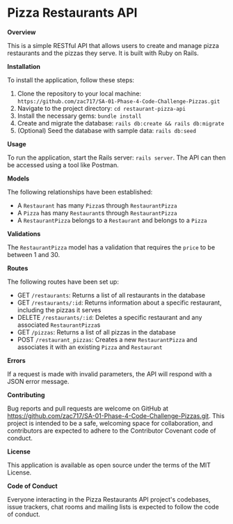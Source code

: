 # Pizza Restaurants API

**Overview**

This is a simple RESTful API that allows users to create and manage pizza restaurants and the pizzas they serve. It is built with Ruby on Rails.

**Installation**

To install the application, follow these steps:
1. Clone the repository to your local machine: `https://github.com/zac717/SA-01-Phase-4-Code-Challenge-Pizzas.git`
2. Navigate to the project directory: `cd restaurant-pizza-api`
3. Install the necessary gems: `bundle install`
4. Create and migrate the database: `rails db:create && rails db:migrate`
5. (Optional) Seed the database with sample data: `rails db:seed`

**Usage**

To run the application, start the Rails server: `rails server`. The API can then be accessed using a tool like Postman.

**Models**

The following relationships have been established:

- A `Restaurant` has many `Pizza`s through `RestaurantPizza`
- A `Pizza` has many `Restaurant`s through `RestaurantPizza`
- A `RestaurantPizza` belongs to a `Restaurant` and belongs to a `Pizza`

**Validations**

The `RestaurantPizza` model has a validation that requires the `price` to be between 1 and 30.

**Routes**

The following routes have been set up:

- GET `/restaurants`: Returns a list of all restaurants in the database
- GET `/restaurants/:id`: Returns information about a specific restaurant, including the pizzas it serves
- DELETE `/restaurants/:id`: Deletes a specific restaurant and any associated `RestaurantPizza`s
- GET `/pizzas`: Returns a list of all pizzas in the database
- POST `/restaurant_pizzas`: Creates a new `RestaurantPizza` and associates it with an existing `Pizza` and `Restaurant`

**Errors**

If a request is made with invalid parameters, the API will respond with a JSON error message.

**Contributing**

Bug reports and pull requests are welcome on GitHub at https://github.com/zac717/SA-01-Phase-4-Code-Challenge-Pizzas.git. This project is intended to be a safe, welcoming space for collaboration, and contributors are expected to adhere to the Contributor Covenant code of conduct.

**License**

This application is available as open source under the terms of the MIT License.

**Code of Conduct**

Everyone interacting in the Pizza Restaurants API project's codebases, issue trackers, chat rooms and mailing lists is expected to follow the code of conduct.
